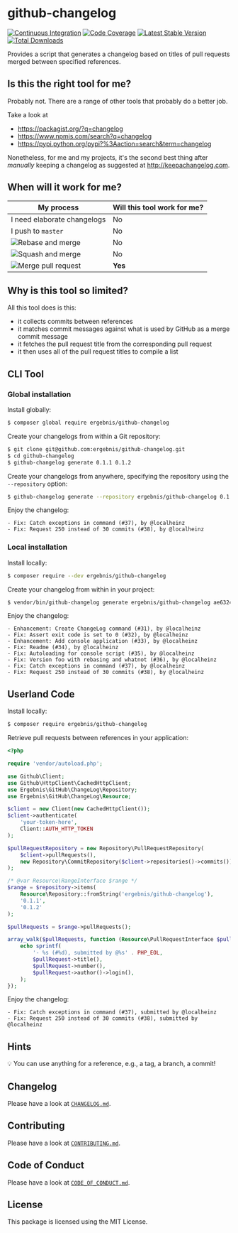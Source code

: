 # github-changelog

[![Continuous Integration](https://github.com/ergebnis/github-changelog/workflows/Continuous%20Integration/badge.svg)](https://github.com/ergebnis/github-changelog/actions)
[![Code Coverage](https://codecov.io/gh/ergebnis/github-changelog/branch/master/graph/badge.svg)](https://codecov.io/gh/ergebnis/github-changelog)
[![Latest Stable Version](https://poser.pugx.org/ergebnis/github-changelog/v/stable)](https://packagist.org/packages/ergebnis/github-changelog)
[![Total Downloads](https://poser.pugx.org/ergebnis/github-changelog/downloads)](https://packagist.org/packages/ergebnis/github-changelog)

Provides a script that generates a changelog based on titles of pull requests merged between specified references.

## Is this the right tool for me?

Probably not. There are a range of other tools that probably do a better job.

Take a look at

* https://packagist.org/?q=changelog
* https://www.npmjs.com/search?q=changelog
* https://pypi.python.org/pypi?%3Aaction=search&term=changelog

Nonetheless, for me and my projects, it's the second best thing after *manually*
keeping a changelog as suggested at http://keepachangelog.com.

## When will it work for me?

| My process                                   | Will this tool work for me? |
|----------------------------------------------|-----------------------------|
| I need elaborate changelogs                  | No                          |
| I push to `master`                           | No                          |
| ![Rebase and merge][rebase-and-merge-button] | No                          |
| ![Squash and merge][squash-and-merge-button] | No                          |
| ![Merge pull request][merge-button]          | **Yes**                     |

[rebase-and-merge-button]: https://user-images.githubusercontent.com/605483/30547612-18674f5c-9c90-11e7-8c0c-b300a8abb30c.png
[squash-and-merge-button]: https://user-images.githubusercontent.com/605483/30547621-1e1683fa-9c90-11e7-8233-fe41629d84d6.png
[merge-button]: https://user-images.githubusercontent.com/605483/30547611-18656e26-9c90-11e7-9dd3-c49aaa9bb4bf.png

## Why is this tool so limited?

All this tool does is this:

- it collects commits between references
- it matches commit messages against what is used by GitHub as a merge commit message
- it fetches the pull request title from the corresponding pull request
- it then uses all of the pull request titles to compile a list

## CLI Tool

### Global installation

Install globally:

```bash
$ composer global require ergebnis/github-changelog
```

Create your changelogs from within a Git repository:

```bash
$ git clone git@github.com:ergebnis/github-changelog.git
$ cd github-changelog
$ github-changelog generate 0.1.1 0.1.2
```

Create your changelogs from anywhere, specifying the repository using the `--repository` option:

```bash
$ github-changelog generate --repository ergebnis/github-changelog 0.1.1 0.1.2
```

Enjoy the changelog:

```
- Fix: Catch exceptions in command (#37), by @localheinz
- Fix: Request 250 instead of 30 commits (#38), by @localheinz
```

### Local installation

Install locally:

```bash
$ composer require --dev ergebnis/github-changelog
```

Create your changelog from within in your project:

```bash
$ vendor/bin/github-changelog generate ergebnis/github-changelog ae63248 master
```

Enjoy the changelog:

```
- Enhancement: Create ChangeLog command (#31), by @localheinz
- Fix: Assert exit code is set to 0 (#32), by @localheinz
- Enhancement: Add console application (#33), by @localheinz
- Fix: Readme (#34), by @localheinz
- Fix: Autoloading for console script (#35), by @localheinz
- Fix: Version foo with rebasing and whatnot (#36), by @localheinz
- Fix: Catch exceptions in command (#37), by @localheinz
- Fix: Request 250 instead of 30 commits (#38), by @localheinz
```

## Userland Code

Install locally:

```bash
$ composer require ergebnis/github-changelog
```

Retrieve pull requests between references in your application:

```php
<?php

require 'vendor/autoload.php';

use Github\Client;
use Github\HttpClient\CachedHttpClient;
use Ergebnis\GitHub\ChangeLog\Repository;
use Ergebnis\GitHub\ChangeLog\Resource;

$client = new Client(new CachedHttpClient());
$client->authenticate(
    'your-token-here',
    Client::AUTH_HTTP_TOKEN
);

$pullRequestRepository = new Repository\PullRequestRepository(
    $client->pullRequests(),
    new Repository\CommitRepository($client->repositories()->commits())
);

/* @var Resource\RangeInterface $range */
$range = $repository->items(
    Resource\Repository::fromString('ergebnis/github-changelog'),
    '0.1.1',
    '0.1.2'
);

$pullRequests = $range->pullRequests();

array_walk($pullRequests, function (Resource\PullRequestInterface $pullRequest) {
    echo sprintf(
        '- %s (#%d), submitted by @%s' . PHP_EOL,
        $pullRequest->title(),
        $pullRequest->number(),
        $pullRequest->author()->login(),
    );
});

```

Enjoy the changelog:

```
- Fix: Catch exceptions in command (#37), submitted by @localheinz
- Fix: Request 250 instead of 30 commits (#38), submitted by @localheinz
```

## Hints

:bulb: You can use anything for a reference, e.g., a tag, a branch, a commit!

## Changelog

Please have a look at [`CHANGELOG.md`](CHANGELOG.md).

## Contributing

Please have a look at [`CONTRIBUTING.md`](.github/CONTRIBUTING.md).

## Code of Conduct

Please have a look at [`CODE_OF_CONDUCT.md`](.github/CODE_OF_CONDUCT.md).

## License

This package is licensed using the MIT License.
